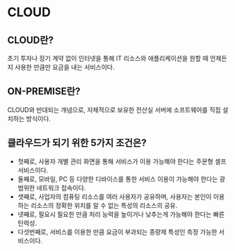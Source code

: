 # CLOUD

## CLOUD란?
초기 투자나 장기 계약 없이 인터넷을 통해 IT 리소스와 애플리케이션을 원할 때 언제든지 사용한 만큼만 요금을 내는 서비스이다.

## ON-PREMISE란?
CLOUD와 반대되는 개념으로, 자체적으로 보유한 전산실 서버에 소프트웨어를 직접 설치하는 방식이다.

## 클라우드가 되기 위한 5가지 조건은?

* 첫째로, 사용자 개별 관리 화면을 통해 서비스가 이용 가능해야 한다는 주문형 셀프 서비스이다. 
* 둘째로, 모바일, PC 등 다양한 디바이스를 통한 서비스 이용이 가능해야 한다는 광범위한 네트워크 접속이다.
* 셋째로, 사업자의 컴퓨팅 리소스를 여러 사용자가 공유하며, 사용자는 본인이 이용하는 리소스의 정확한 위치를 알 수 없는 특성의 리소스의 공유. 
* 넷째로, 필요시 필요한 만큼 처리 능력을 높이거나 낮추는게 가능해야 한다는 빠른 탄력성. 
* 다섯번째로, 서비스를 이용한 만큼 요금이 부과되는 종량제 특성인 측정 가능한 서비스이다. 
